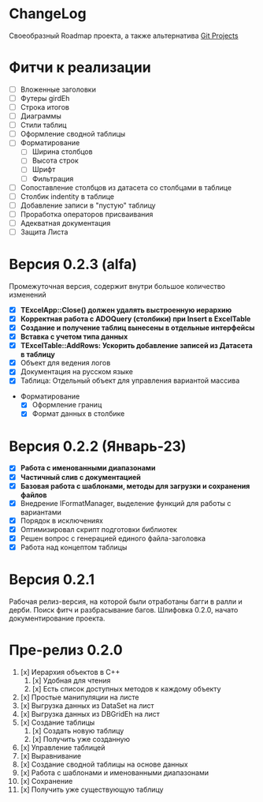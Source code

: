 ChangeLog
=========

Своеобразный Roadmap проекта, а также альтернатива [Git Projects](https://github.com/users/GeorgyGogol/projects/3/)

# Фитчи к реализации

- [ ] Вложенные заголовки
- [ ] Футеры girdEh
- [ ] Строка итогов
- [ ] Диаграммы
- [ ] Стили таблиц
- [ ] Оформление сводной таблицы
- [ ] Форматирование
  - [ ] Ширина столбцов
  - [ ] Высота строк
  - [ ] Шрифт
  - [ ] Фильтрация
- [ ] Сопоставление столбцов из датасета со столбцами в таблице
- [ ] Столбик indentity в таблице
- [ ] Добавление записи в "пустую" таблицу
- [ ] Проработка операторов присваивания
- [ ] Адекватная документация
- [ ] Защита Листа

# Версия 0.2.3 (alfa)

Промежуточная версия, содержит внутри большое количество изменений

- [x] **TExcelApp::Close() должен удалять выстроенную иерархию**
- [x] **Корректная работа с ADOQuery (столбики) при Insert в ExcelTable**
- [x] **Создание и получение таблиц вынесены в отдельные интерфейсы**
- [x] **Вставка с учетом типа данных**
- [x] **TExcelTable::AddRows: Ускорить добавление записей из Датасета в таблицу**
- [x] Объект для ведения логов
- [x] Документация на русском языке
- [x] Таблица: Отдельный объект для управления вариантой массива
- Форматирование
  - [x] Оформление границ
  - [x] Формат данных в столбике

# Версия 0.2.2 (Январь-23)

- [x] **Работа с именованными диапазонами**
- [x] **Частичный слив с документацией**
- [x] **Базовая работа с шаблонами, методы для загрузки и сохранения файлов**
- [x] Внедрение IFormatManager, выделение функций для работы с вариантами
- [x] Порядок в исключениях
- [x] Оптимизировал скрипт подготовки библиотек
- [x] Решен вопрос с генерацией единого файла-заголовка
- [x] Работа над концептом таблицы

# Версия 0.2.1

Рабочая релиз-версия, на которой были отработаны багги в ралли и дерби.
Поиск фитч и разбрасывание багов. Шлифовка 0.2.0, начато документирование
проекта.

# Пре-релиз 0.2.0

1. [x] Иерархия объектов в С++
   1. [x] Удобная для чтения
   2. [x] Есть список доступных методов к каждому объекту
2. [x] Простые манипуляции на листе
3. [x] Выгрузка данных из DataSet на лист
4. [x] Выгрузка данных из DBGridEh на лист
5. [x] Создание таблицы
   1. [x] Создать новую таблицу
   2. [x] Получить уже созданную
6. [x] Управление таблицей
  5. [x] Выравнивание
7. [x] Создание сводной таблицы на основе данных
8. [x] Работа с шаблонами и именованными диапазонами
9. [x] Сохранение
10. [x] Получить уже существующую таблицу

